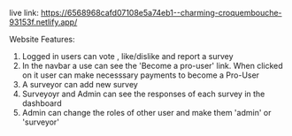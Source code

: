 live link: https://6568968cafd07108e5a74eb1--charming-croquembouche-93153f.netlify.app/

Website Features:
1. Logged in users can vote , like/dislike and report a survey
2. In the navbar a use can see the 'Become a pro-user' link. When clicked on it user can make necesssary payments to become a Pro-User
3. A surveyor can add new survey
4. Surveyoyr and Admin can see the responses of each survey in the dashboard
5. Admin can change the roles of other user and make them 'admin' or 'surveyor'